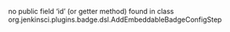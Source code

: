 no public field ‘id’ (or getter method) found in class org.jenkinsci.plugins.badge.dsl.AddEmbeddableBadgeConfigStep
